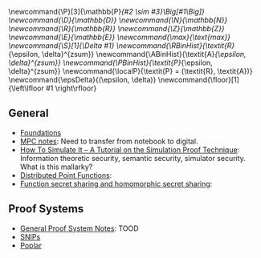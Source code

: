 \newcommand{\P}[3]{\mathbb{P}_{#2 \sim #3}\Big[#1\Big]}
\newcommand{\D}{\mathbb{D}}
\newcommand{\N}{\mathbb{N}}
\newcommand{\R}{\mathbb{R}}
\newcommand{\Z}{\mathbb{Z}}
\newcommand{\E}{\mathbb{E}}
\newcommand{\max}{\text{max}}
\newcommand{\S}[1]{\Delta #1}
\newcommand{\RBinHist}{\textit{R}_{\epsilon, \delta}^{zsum}}
\newcommand{\ABinHist}{\textit{A}_{\epsilon, \delta}^{zsum}}
\newcommand{\PBinHist}{\textit{P}_{\epsilon, \delta}^{zsum}}
\newcommand{\localP}{\textit{P} = (\textit{R}, \textit{A})}
\newcommand{\epsDelta}{(\epsilon, \delta)}
\newcommand{\floor}[1]{\left\lfloor #1 \right\rfloor}

<div class="container">

## General 

* [Foundations](./Foundations/)
* [MPC notes](): Need to transfer from notebook to digital.
* [How To Simulate It – A Tutorial on the Simulation Proof Technique](https://eprint.iacr.org/2016/046.pdf): Information theoretic security, semantic security, simulator security. What is this mallarky? 
* [Distributed Point Functions]():
* [Function secret sharing and homomorphic secret sharing]():

## Proof Systems

* [General Proof System Notes](): TOOD
* [SNIPs](./SNIPs/)
* [Poplar](./Poplar/)


</div>